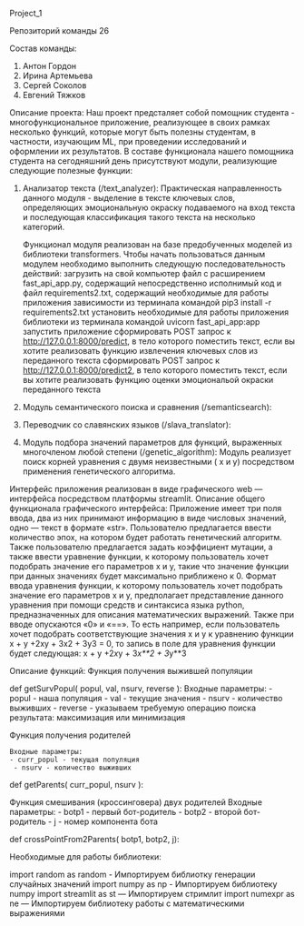 Project_1 

Репозиторий команды 26

Состав команды:
1. Антон Гордон
2. Ирина Артемьева
3. Сергей Соколов
4. Евгений Тяжков

Описание проекта:
Наш проект предсталяет собой помощник студента - многофункциональное приложение, реализующее в своих рамках несколько функций, которые могут быть полезны студентам,
в частности, изучающим ML, при проведении исследований и оформлении их результатов. В составе функционала нашего помощника студента на сегодняшний день присутствуют модули,
реализующие следующие полезные функции:

1. Анализатор текста (/text_analyzer):
   Практическая направленность данного модуля - выделение в тексте ключевых слов, определяющих эмоциональную окраску подаваемого на вход текста и последующая классификация
   такого текста на несколько категорий.

   

   Функционал модуля реализован на базе предобученных моделей из библиотеки transformers. Чтобы начать пользоваться данным модулем необходимо выполнить следующую последовательность    действий:
загрузить на свой компьютер файл с расширением fast_api_app.py, содержащий непосредственно исполнимый код и файл requirements2.txt, содержащий необходимые для работы приложения зависимости
из терминала командой pip3 install -r requirements2.txt установить необходимые для работы приложения библиотеки
из терминала командой uvicorn fast_api_app:app запустить приложение
cформировать POST запрос к http://127.0.0.1:8000/predict, в тело которого поместить текст, если вы хотите реализовать функцию извлечения ключевых слов из переданного текста
cформировать POST запрос к http://127.0.0.1:8000/predict2, в тело которого поместить текст, если вы хотите реализовать функцию оценки эмоциональой окраски переданного текста

2. Модуль семантического поиска и сравнения (/semanticsearch):

3. Переводчик со славянских языков (/slava_translator):

4. Модуль подбора значений параметров для функций, выраженных многочленом любой степени (/genetic_algorithm):
   Модуль реализует поиск корней уравнения с двумя неизвестными ( х и y) посредством применения генетического алгоритма.
 
 Интерфейс приложения реализован в виде графического web — интерфейса посредством платформы streamlit. Описание общего функционала графического интерфейса: Приложение имеет три поля ввода, два из них принимают информацию в    виде числовых значений, одно — текст в формате «str». Пользователю предлагается ввести количество эпох, на котором будет работать генетический алгоритм. Также пользователю предлагается задать коэффициент мутации, а также    ввести уравнение функции, к которому пользователь хочет подобрать значение его параметров x и y, такие что значение функции при данных значениях будет максимально приближено к 0. Формат ввода уравнения функции, к            которому пользователь хочет подобрать значение его параметров x и y, предполагает представление данного уравнения при помощи средств и синтаксиса языка python, предназначенных для описания математических выражений. Также    при вводе опускаются «0» и «==». То есть например, если пользователь хочет подобрать соответствующие значения x и y к уравнению функции x + y +2xy + 3x2 + 3y3 = 0, то запись в поле для уравнения функции будет следующая:    x + y +2*x*y + 3*x**2 + 3*y**3

Описание функций:
Функция получения выжившей популяции

def getSurvPopul( popul, val, nsurv, reverse ): Входные параметры: - popul - наша популяция - val - текущие значения - nsurv - количество выживших - reverse - указываем требуемую операцию поиска результата: максимизация или минимизация

Функция получения родителей

    Входные параметры:
    - curr_popul - текущая популяция
     - nsurv - количество выживших
def getParents( curr_popul, nsurv ):

Функция смешивания (кроссинговера) двух родителей Входные параметры: - botp1 - первый бот-родитель - botp2 - второй бот-родитель - j - номер компонента бота

def crossPointFrom2Parents( botp1, botp2, j):

Необходимые для работы библиотеки:

import random as random - Импортируем библиотку генерации случайных значений import numpy as np - Импортируем библиотеку numpy import streamlit as st — Импортируем стримлит import numexpr as ne — Импортируем библиотеку работы с математическими выражениями
   
